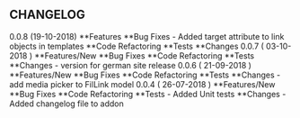 CHANGELOG
------------------------
0.0.8 (19-10-2018)
    **Features
    **Bug Fixes
        - Added target attribute to link objects in templates
    **Code Refactoring
    **Tests
    **Changes
0.0.7 ( 03-10-2018 )
    **Features/New
    **Bug Fixes
    **Code Refactoring
    **Tests
    **Changes
        - version for german site release
0.0.6 ( 21-09-2018 )
    **Features/New
    **Bug Fixes
    **Code Refactoring
    **Tests
    **Changes
        - add media picker to FilLink model
0.0.4 ( 26-07-2018 )
    **Features/New
    **Bug Fixes
    **Code Refactoring
    **Tests
        - Added Unit tests
    **Changes
        - Added changelog file to addon

